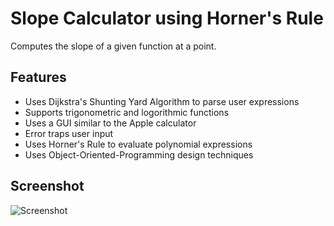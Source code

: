 # Slope Calculator using Horner's Rule
Computes the slope of a given function at a point.

## Features
* Uses Dijkstra's Shunting Yard Algorithm to parse user expressions
* Supports trigonometric and logorithmic functions
* Uses a GUI similar to the Apple calculator
* Error traps user input
* Uses Horner's Rule to evaluate polynomial expressions
* Uses Object-Oriented-Programming design techniques

## Screenshot
![Screenshot](http://individual.utoronto.ca/anupdeb/img/slopecalc.png "Screenshot")

